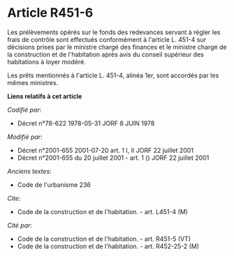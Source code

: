 # Article R451-6

Les prélèvements opérés sur le fonds des redevances servant à régler les frais de contrôle sont effectués conformément à
l'article L. 451-4 sur décisions prises par le ministre chargé des finances et le ministre chargé de la construction et de
l'habitation après avis du conseil supérieur des habitations à loyer modéré.

Les prêts mentionnés à l'article L. 451-4, alinéa 1er, sont accordés par les mêmes ministres.

**Liens relatifs à cet article**

_Codifié par_:

  - Décret n°78-622 1978-05-31 JORF 8 JUIN 1978

_Modifié par_:

  - Décret n°2001-655 2001-07-20 art. 1 I, II JORF 22 juillet 2001
  - Décret n°2001-655 du 20 juillet 2001 - art. 1 () JORF 22 juillet 2001

_Anciens textes_:

  - Code de l'urbanisme 236

_Cite_:

  - Code de la construction et de l'habitation. - art. L451-4 (M)

_Cité par_:

  - Code de la construction et de l'habitation. - art. R451-5 (VT)
  - Code de la construction et de l'habitation. - art. R452-25-2 (M)
